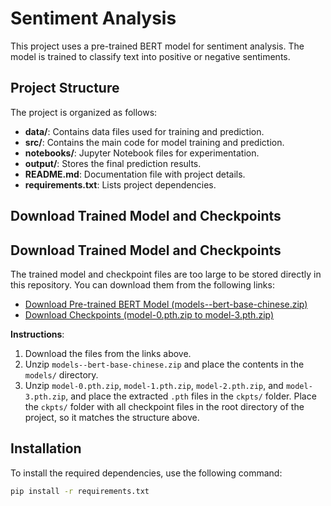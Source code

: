 # Sentiment Analysis

This project uses a pre-trained BERT model for sentiment analysis. The model is trained to classify text into positive or negative sentiments.

## Project Structure

The project is organized as follows:
- **data/**: Contains data files used for training and prediction.
- **src/**: Contains the main code for model training and prediction.
- **notebooks/**: Jupyter Notebook files for experimentation.
- **output/**: Stores the final prediction results.
- **README.md**: Documentation file with project details.
- **requirements.txt**: Lists project dependencies.


## Download Trained Model and Checkpoints

## Download Trained Model and Checkpoints

The trained model and checkpoint files are too large to be stored directly in this repository. You can download them from the following links:

- [Download Pre-trained BERT Model (models--bert-base-chinese.zip)](https://drive.google.com/drive/folders/1Wl7MjmCa8AY4Ki5GicfPewtummWtqFoc?usp=share_link)
- [Download Checkpoints (model-0.pth.zip to model-3.pth.zip)](https://drive.google.com/drive/folders/1Wl7MjmCa8AY4Ki5GicfPewtummWtqFoc?usp=share_link)

**Instructions**:
1. Download the files from the links above.
2. Unzip `models--bert-base-chinese.zip` and place the contents in the `models/` directory.
3. Unzip `model-0.pth.zip`, `model-1.pth.zip`, `model-2.pth.zip`, and `model-3.pth.zip`, and place the extracted `.pth` files in the `ckpts/` folder. Place the `ckpts/` folder with all checkpoint files in the root directory of the project, so it matches the structure above.

## Installation

To install the required dependencies, use the following command:

```bash
pip install -r requirements.txt
